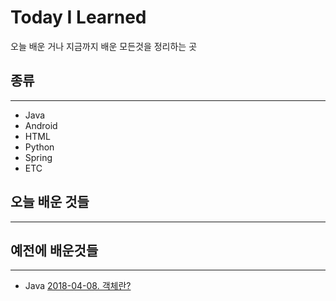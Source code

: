 # Today I Learned

오늘 배운 거나 지금까지 배운 모든것을 정리하는 곳

## 종류

---

- Java
- Android
- HTML
- Python
- Spring
- ETC

## 오늘 배운 것들

---

## 예전에 배운것들

---

- Java [2018-04-08. 객체란?](/Java/2018-04-08.md)
